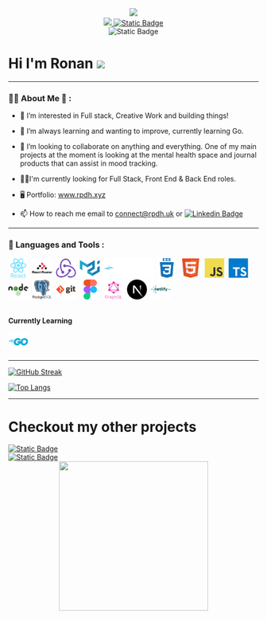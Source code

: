 <div id="header" align="center">
  <img src="https://media.giphy.com/media/r3oOLlq6oKUw2TCMKD/giphy.gif" width="100"/>
</div>

<div id="socialBadges" align="center">
  <a href="https://www.linkedin.com/in/ronan-haughey/">
    <img src="https://img.shields.io/badge/LinkedIn-blue?logo=linkedin&logoColor=white&style=for-the-badge"/>
  </a>
  <a href="https://rpdh.xyz">
   <img alt="Static Badge" src="https://img.shields.io/badge/CV-8A2BE2?style=for-the-badge&logo=readdotcv&logoColor=white"/>
  </a>
  <div id="hi">
    <img alt="Static Badge" src="https://img.shields.io/badge/Nice%20to%20meet%20you!-8A2BE2?style=for-the-badge"/>
  </div>
</div>

<h1>
  Hi I'm Ronan
  <img src="https://media.giphy.com/media/hvRJCLFzcasrR4ia7z/giphy.gif" width="30px"/>
</h1>

---

### :man_technologist: About Me 🤠 :

  
- 👀 I’m interested in Full stack, Creative Work and building things!
  
- 🌱 I’m always learning and wanting to improve, currently learning Go.
  
- 🤝 I’m looking to collaborate on anything and everything. One of my main projects at the moment is looking at the mental health space and journal products that can assist in mood tracking.

- 🧑‍💼I'm currently looking for Full Stack, Front End & Back End roles.

-  🖥️ Portfolio: www.rpdh.xyz

- 📫 How to reach me email to connect@rpdh.uk or    [![Linkedin Badge](https://img.shields.io/badge/LinkedIn-blue?logo=linkedin&logoColor=white&style=for-the-badge)](https://www.linkedin.com/in/ronan-haughey/)



---

### 🧰 Languages and Tools :

<div>
  <img src="https://github.com/devicons/devicon/blob/master/icons/react/react-original-wordmark.svg" title="React" alt="Java" width="40" height="40"/>&nbsp;
  <img src="https://github.com/devicons/devicon/blob/master/icons/reactrouter/reactrouter-original-wordmark.svg" title="React Router" wisht="40" height="40"/>&nbsp;
  <img src="https://github.com/devicons/devicon/blob/master/icons/redux/redux-original.svg" title="Redux" alt="Redux" width="40" height="40"/>&nbsp;
  <img src="https://github.com/devicons/devicon/blob/master/icons/materialui/materialui-original.svg" title="Material UI" alt="Material UI" width="40" height="40"/>&nbsp;
  <img src="https://github.com/devicons/devicon/blob/master/icons/tailwindcss/tailwindcss-original-wordmark.svg" title="Tailwind" alt="Tailwind" width="100" height="40"/>&nbsp;
  <img src="https://github.com/devicons/devicon/blob/master/icons/css3/css3-plain-wordmark.svg"  title="CSS3" alt="CSS" width="40" height="40"/>&nbsp;
  <img src="https://github.com/devicons/devicon/blob/master/icons/html5/html5-original.svg" title="HTML5" alt="HTML" width="40" height="40"/>&nbsp;
  <img src="https://github.com/devicons/devicon/blob/master/icons/javascript/javascript-original.svg" title="JavaScript" alt="JavaScript" width="40" height="40"/>&nbsp;
  <img src="https://github.com/devicons/devicon/blob/master/icons/typescript/typescript-original.svg" title="Typescript" alt="Typescript" width="40" height="40" />&nbsp;
  <img src="https://github.com/devicons/devicon/blob/master/icons/nodejs/nodejs-original-wordmark.svg" title="NodeJS" alt="NodeJS" width="40" height="40"/>&nbsp;
   <img src="https://github.com/devicons/devicon/blob/master/icons/postgresql/postgresql-original-wordmark.svg" title="PostgreSQL" alt="PostgreSQL" width="40" height="40"/>&nbsp;
  <img src="https://github.com/devicons/devicon/blob/master/icons/git/git-original-wordmark.svg" title="Git" alt="git" width="40" height="40"/>&nbsp;
  <img src="https://github.com/devicons/devicon/blob/master/icons/figma/figma-original.svg" title="Figma" alt="Figma" width="40" height="40" />&nbsp;
  <img src="https://github.com/devicons/devicon/blob/master/icons/graphql/graphql-plain-wordmark.svg" title="GraphQL" alt="GraphQL" width="40" height="40"/>&nbsp;
  <img src="https://github.com/devicons/devicon/blob/master/icons/nextjs/nextjs-original.svg" title="NextJS" alt="NextJS" width="40" height="40"/>&nbsp;
  <img src="https://github.com/devicons/devicon/blob/master/icons/netlify/netlify-original-wordmark.svg" title="Netlify" alt="Netlify" width="40" height="40"/>&nbsp;    
</div><br/>


 **Currently Learning**<br/>
 
  <img src="https://github.com/devicons/devicon/blob/master/icons/go/go-original-wordmark.svg" title="Go" alt="GoLang" width="40" height="40"/>&nbsp; 
 


---

  [![GitHub Streak](https://streak-stats.demolab.com/?user=ronanpdh&theme=tokyonight)](https://git.io/streak-stats)

  [![Top Langs](https://github-readme-stats.vercel.app/api/top-langs/?username=ronanpdh&layout=compact&theme=vision-friendly-dark)](https://github.com/anuraghazra/github-readme-stats)

---
# Checkout my other projects
<div id="spots">
  <a href="https://goodspots.app/">
    <img alt="Static Badge" src="https://img.shields.io/badge/Spots-FE5D26?style=for-the-badge"/>
  </a>
  </div>
<div id="isla">
  <a href="https://isla.supply">
    <img alt="Static Badge" src="https://img.shields.io/badge/isla%20Supply-green?style=for-the-badge"/>
  </a>
  </div>


  
 <div align="center">
  <img src="https://media.giphy.com/media/v1.Y2lkPTc5MGI3NjExMHQxOW1nbmg0aGQ4NTV4ZXBiNjlzNGl4b25ianRnZHdoY2FvZjhqaiZlcD12MV9pbnRlcm5hbF9naWZfYnlfaWQmY3Q9Zw/QyPgvXCIQ1nbCRDIXS/giphy.gif" width="300" height="300"/>
</div>
<!---
devsnotdeus/devsnotdeus is a ✨ special ✨ repository because its `README.md` (this file) appears on your GitHub profile.
You can click the Preview link to take a look at your changes.
--->
